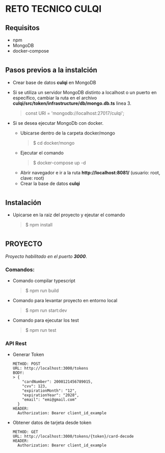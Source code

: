 # RETO TECNICO CULQI

## Requisitos
* npm
* MongoDB
* docker-compose
#

## Pasos previos a la instalción
* Crear base de datos **culqi** en MongoDB
* Si se utiliza un servidor MongoDB distinto a localhost o un puerto en específico, cambiar la ruta en el archivo **culqi/src/token/infrastructure/db/mongo.db.ts** linea 3.
  > const URI = 'mongodb://localhost:27017/culqi';


* Si se desea ejecutar MongoDb con docker.
  * Ubicarse dentro de la carpeta docker/mongo
    > $ cd docker/mongo 
  * Ejecutar el comando
    > $ docker-compose up -d 
  * Abrir navegador e ir a la ruta **http://localhost:8081/** (usuario: root, clave: root)
  * Crear la base de datos **culqi**

#
## Instalación
* Upicarse en la raiz del proyecto y ejeutar el comando
  >$ npm install

#
## PROYECTO
*Proyecto habilitado en el puerto **3000***.
### Comandos:

* Comando compilar typescript
  > $ npm run build

* Comando para levantar proyecto en entorno local
  > $ npm run start:dev

* Comando para ejecutar los test
  > $ npm run test

### API Rest
* Generar Token
  ```
  METHOD: POST
  URL: http://localhost:3000/tokens
  BODY:
  > {
      "cardNumber": 2000121456789015,
      "cvv": 123,
      "expirationMonth": "12",
      "expirationYear": "2028",
      "email": "emi@gmail.com"
    } 
  HEADER:
    Authorization: Bearer client_id_example
  ```
* Obtener datos de tarjeta desde token
  ```
  METHOD: GET
  URL: http://localhost:3000/tokens/{token}/card-decode
  HEADER:
    Authorization: Bearer client_id_example
  ```
